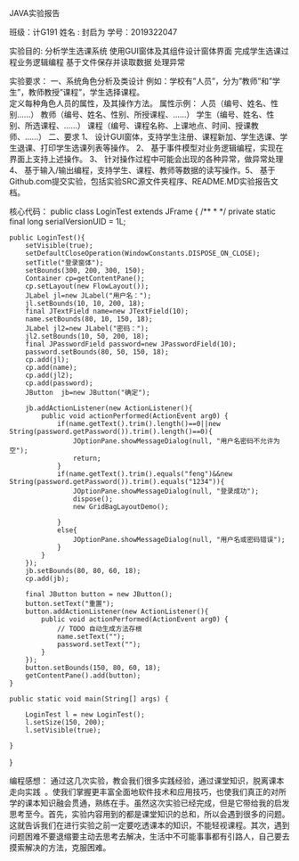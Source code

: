 JAVA实验报告










班级：计G191
姓名 : 封启为
   学号：2019322047






实验目的:
分析学生选课系统
使用GUI窗体及其组件设计窗体界面
完成学生选课过程业务逻辑编程
基于文件保存并读取数据
处理异常

实验要求：
一、系统角色分析及类设计
   	 例如：学校有”人员”，分为”教师”和”学生”，教师教授”课程”，学生选择课程。                                     
定义每种角色人员的属性，及其操作方法。
属性示例： 人员（编号、姓名、性别......）
教师（编号、姓名、性别、所授课程、......）
学生（编号、姓名、性别、所选课程、......）
课程（编号、课程名称、上课地点、时间、授课教师、......）
二、要求
1、 设计GUI窗体，支持学生注册、课程新加、学生选课、学生退课、打印学生选课列表等操作。
2、 基于事件模型对业务逻辑编程，实现在界面上支持上述操作。
3、 针对操作过程中可能会出现的各种异常，做异常处理
4、 基于输入/输出编程，支持学生、课程、教师等数据的读写操作。5、 基于Github.com提交实验，包括实验SRC源文件夹程序、README.MD实验报告文档。

核心代码：
public class LoginTest extends JFrame {
	/**
	 * 
	 */
	private static final long serialVersionUID = 1L;
	

	public LoginTest(){
		setVisible(true);
		setDefaultCloseOperation(WindowConstants.DISPOSE_ON_CLOSE);
		setTitle("登录窗体");
		setBounds(300, 200, 300, 150);
		Container cp=getContentPane();
		cp.setLayout(new FlowLayout());
		JLabel jl=new JLabel("用户名：");
		jl.setBounds(10, 10, 200, 18);
		final JTextField name=new JTextField(10);
		name.setBounds(80, 10, 150, 18);
		JLabel jl2=new JLabel("密码：");
		jl2.setBounds(10, 50, 200, 18);
		final JPasswordField password=new JPasswordField(10);
		password.setBounds(80, 50, 150, 18);
		cp.add(jl);
		cp.add(name);
		cp.add(jl2);
		cp.add(password);
		JButton  jb=new JButton("确定");
		
		jb.addActionListener(new ActionListener(){
			public void actionPerformed(ActionEvent arg0) {
				if(name.getText().trim().length()==0||new String(password.getPassword()).trim().length()==0){
					JOptionPane.showMessageDialog(null, "用户名密码不允许为空");
					return;
				}
				if(name.getText().trim().equals("feng")&&new String(password.getPassword()).trim().equals("1234")){
					JOptionPane.showMessageDialog(null, "登录成功");
					dispose();
					new GridBagLayoutDemo();
				
				}
				else{
					JOptionPane.showMessageDialog(null, "用户名或密码错误");
				}
			}
		});
		jb.setBounds(80, 80, 60, 18);
		cp.add(jb);

		final JButton button = new JButton();
		button.setText("重置");
		button.addActionListener(new ActionListener(){
			public void actionPerformed(ActionEvent arg0) {
				// TODO 自动生成方法存根
				name.setText("");
				password.setText("");
			}
		});
		button.setBounds(150, 80, 60, 18);
		getContentPane().add(button);
	}
	
	public static void main(String[] args) {
		
		LoginTest l = new LoginTest();
		l.setSize(150, 200);
		l.setVisible(true);
	
	}


}


编程感想：
通过这几次实验，教会我们很多实践经验，通过课堂知识，脱离课本走向实践 
。使我们掌握更丰富全面地软件技术和应用技巧，也使我们真正的对所学的课本知识融会贯通，熟练在手。虽然这次实验已经完成，但是它带给我的启发思考至今。首先，实验内容用到的都是课堂知识的总和，所以会遇到很多的问题。这就告诉我们在进行实验之前一定要吃透课本的知识，不能轻视课程。其次，遇到问题困难不要退缩要主动去思考去解决，生活中不可能事事都有引路人，自己要去摸索解决的方法，克服困难。
